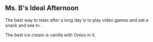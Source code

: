 ## Ms. B's Ideal Afternoon

The best way to relax after a long day is to play video games and eat a snack and see tv .

The best ice cream is vanilla with Oreos in it.
